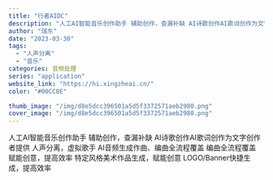 ```yaml
---
title: "行者AIDC"
description: "人工AI智能音乐创作助手 辅助创作，查漏补缺 AI诗歌创作AI歌词创作为文字创作者提供 人声分离，虚拟歌手 AI音频生成"
author: "瑞东"
date: "2023-03-30"
tags:
  - "人声分离"
  - "音乐"
categories: 音频处理
series: "application"
website_link: "https://hi.xingzheai.cn/"
color: "#00CC8E"

thumb_image: "/img/d8e5dcc396501a5d5f3372571aeb2980.png"
cover_image: "/img/d8e5dcc396501a5d5f3372571aeb2980.png"
---
```


人工AI智能音乐创作助手 辅助创作，查漏补缺 AI诗歌创作AI歌词创作为文字创作者提供 人声分离，虚拟歌手 AI音频生成作曲、编曲全流程覆盖 编曲全流程覆盖 赋能创意，提高效率 特定风格美术作品生成，赋能创意 LOGO/Banner快捷生成，提高效率